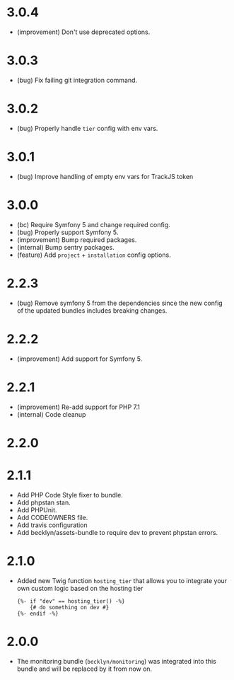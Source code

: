 3.0.4
=====

*   (improvement) Don't use deprecated options.


3.0.3
=====

*   (bug) Fix failing git integration command.


3.0.2
=====

*   (bug) Properly handle `tier` config with env vars.


3.0.1
=====

*   (bug) Improve handling of empty env vars for TrackJS token


3.0.0
=====

*   (bc) Require Symfony 5 and change required config.
*   (bug) Properly support Symfony 5.
*   (improvement) Bump required packages.
*   (internal) Bump sentry packages.
*   (feature) Add `project` + `installation` config options.


2.2.3
=====

*   (bug) Remove symfony 5 from the dependencies since the new config of the updated bundles includes breaking changes.


2.2.2
=====

*   (improvement) Add support for Symfony 5.


2.2.1
=====

*   (improvement) Re-add support for PHP 7.1
*   (internal) Code cleanup


2.2.0
=====


2.1.1
=====

*   Add PHP Code Style fixer to bundle.
*   Add phpstan stan.
*   Add PHPUnit.
*   Add CODEOWNERS file.
*   Add travis configuration
*   Add becklyn/assets-bundle to require dev to prevent phpstan errors.

2.1.0
=====

*   Added new Twig function `hosting_tier` that allows you to integrate your own custom logic based on the hosting tier
    
    ```twig
    {%- if "dev" == hosting_tier() -%}
        {# do something on dev #}
    {%- endif -%}
    ```

2.0.0
=====

*   The monitoring bundle (`becklyn/monitoring`) was integrated into this bundle and will be replaced by it from now on.
